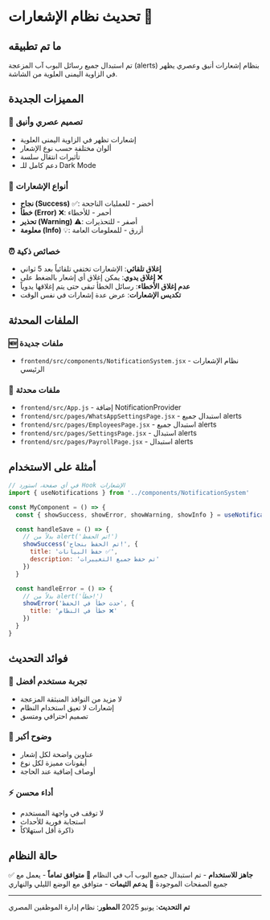 # تحديث نظام الإشعارات 🔔

## ما تم تطبيقه
تم استبدال جميع رسائل البوب آب المزعجة (alerts) بنظام إشعارات أنيق وعصري يظهر في الزاوية اليمنى العلوية من الشاشة.

## المميزات الجديدة

### 🎨 تصميم عصري وأنيق
- إشعارات تظهر في الزاوية اليمنى العلوية
- ألوان مختلفة حسب نوع الإشعار
- تأثيرات انتقال سلسة
- دعم كامل للـ Dark Mode

### 📝 أنواع الإشعارات
- **نجاح (Success)** ✅: أخضر - للعمليات الناجحة
- **خطأ (Error)** ❌: أحمر - للأخطاء
- **تحذير (Warning)** ⚠️: أصفر - للتحذيرات
- **معلومة (Info)** 💡: أزرق - للمعلومات العامة

### ⏰ خصائص ذكية
- **إغلاق تلقائي**: الإشعارات تختفي تلقائياً بعد 5 ثواني
- **إغلاق يدوي**: يمكن إغلاق أي إشعار بالضغط على ❌
- **عدم إغلاق الأخطاء**: رسائل الخطأ تبقى حتى يتم إغلاقها يدوياً
- **تكديس الإشعارات**: عرض عدة إشعارات في نفس الوقت

## الملفات المحدثة

### 🆕 ملفات جديدة
- `frontend/src/components/NotificationSystem.jsx` - نظام الإشعارات الرئيسي

### 🔧 ملفات محدثة
- `frontend/src/App.js` - إضافة NotificationProvider
- `frontend/src/pages/WhatsAppSettingsPage.jsx` - استبدال جميع alerts
- `frontend/src/pages/EmployeesPage.jsx` - استبدال جميع alerts
- `frontend/src/pages/SettingsPage.jsx` - استبدال alerts
- `frontend/src/pages/PayrollPage.jsx` - استبدال alerts

## أمثلة على الاستخدام

```javascript
// في أي صفحة، استورد Hook الإشعارات
import { useNotifications } from '../components/NotificationSystem'

const MyComponent = () => {
  const { showSuccess, showError, showWarning, showInfo } = useNotifications()

  const handleSave = () => {
    // بدلاً من alert('تم الحفظ!')
    showSuccess('تم الحفظ بنجاح!', {
      title: 'حفظ البيانات ✅',
      description: 'تم حفظ جميع التغييرات'
    })
  }

  const handleError = () => {
    // بدلاً من alert('خطأ!')
    showError('حدث خطأ في الحفظ', {
      title: 'خطأ في النظام ❌'
    })
  }
}
```

## فوائد التحديث

### 👤 تجربة مستخدم أفضل
- لا مزيد من النوافذ المنبثقة المزعجة
- إشعارات لا تعيق استخدام النظام
- تصميم احترافي ومتسق

### 🎯 وضوح أكبر
- عناوين واضحة لكل إشعار
- أيقونات مميزة لكل نوع
- أوصاف إضافية عند الحاجة

### ⚡ أداء محسن
- لا توقف في واجهة المستخدم
- استجابة فورية للأحداث
- ذاكرة أقل استهلاكاً

## حالة النظام
✅ **جاهز للاستخدام** - تم استبدال جميع البوب آب في النظام
🔄 **متوافق تماماً** - يعمل مع جميع الصفحات الموجودة
🎨 **يدعم الثيمات** - متوافق مع الوضع الليلي والنهاري

---
**تم التحديث**: يونيو 2025
**المطور**: نظام إدارة الموظفين المصري 